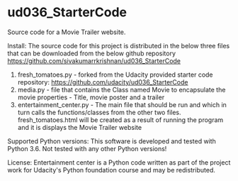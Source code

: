 # ud036_StarterCode
Source code for a Movie Trailer website.

Install:
The source code for this project is distributed in the below three files that can be downloaded from the below 
github repository 
https://github.com/sivakumarrkrishnan/ud036_StarterCode

1. fresh_tomatoes.py -  forked from the Udacity provided starter code repository:  https://github.com/udacity/ud036_StarterCode
2. media.py - file that contains the Class named Movie to encapsulate the movie properties - Title, movie poster and a trailer
3. entertainment_center.py - The main file that should be run and which in turn calls the functions/classes from the other two files. fresh_tomatoes.html will be created as a result of running the program and it is displays the Movie Trailer website

  

Supported Python versions:
This software is developed and tested with Python 3.6. Not tested with any other Python versions!


License:
Entertainment center is a Python code written as part of the project work for Udacity's Python foundation course and may be redistributed.